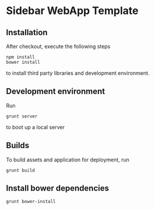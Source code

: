# Sidebar WebApp Template

## Installation

After checkout, execute the following steps

```
npm install
bower install
```

to install third party libraries and development environment.

## Development environment

Run

```
grunt server
```

to boot up a local server

## Builds

To build assets and application for deployment, run

```
grunt build
```

## Install bower dependencies

```
grunt bower-install
```
